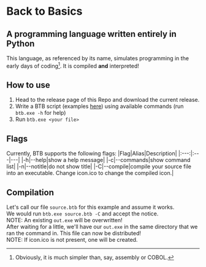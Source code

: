 # Back to Basics
## A programming language written entirely in Python
This language, as referenced by its name, simulates programming in the early days of coding[^1]. It is compiled **and** interpreted!

## How to use
1) Head to the release page of this Repo and download the current release.
2) Write a BTB script (examples [here](https://github.com/wrentmc/Back-to-Basics/tree/main/examples)) using available commands (run `btb.exe -h` for help)
3) Run `btb.exe <your file>`

## Flags
Currently, BTB supports the following flags:
|Flag|Alias|Description|
|:---:|:---|---|
|-h|--help|show a help message|
|-c|--commands|show command list|
|-n|--notitle|do not show title|
|-C|--compile|compile your source file into an executable. Change icon.ico to change the compiled icon.|

## Compilation
Let's call our file `source.btb` for this example and assume it works.<br>
We would run `btb.exe source.btb -C` and accept the notice.<br>
NOTE: An existing `out.exe` will be overwritten!<br>
After waiting for a little, we'll have our `out.exe` in the same directory that we ran the command in. This file can now be distributed!<br>
NOTE: If icon.ico is not present, one will be created.

[^1]: Obviously, it is much simpler than, say, assembly or COBOL.
